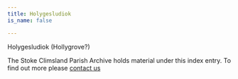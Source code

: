 ```yaml
---
title: Holygesludiok
is_name: false

---
```


Holygesludiok (Hollygrove?)


The Stoke Climsland Parish Archive holds material under this index entry. To find out more please [contact us](/contact/)
